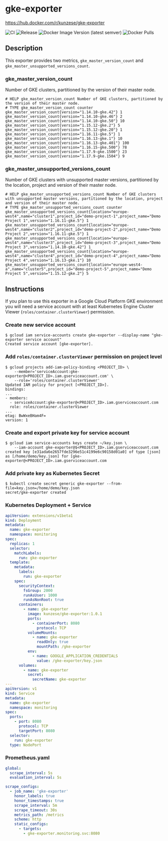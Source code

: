 # gke-exporter

<https://hub.docker.com/r/kunzese/gke-exporter>

![CI](https://github.com/kunzese/gke-exporter/workflows/CI/badge.svg)
![Release](https://github.com/kunzese/gke-exporter/workflows/Release/badge.svg)
![Docker Image Version (latest semver)](https://img.shields.io/docker/v/kunzese/gke-exporter?sort=semver)
![Docker Pulls](https://img.shields.io/docker/pulls/kunzese/gke-exporter)

## Description

This exporter provides two metrics, `gke_master_version_count` and `gke_master_unsupported_versions_count`.

### gke_master_version_count

Number of GKE clusters, partitioned by the version of their master node.

```text
# HELP gke_master_version_count Number of GKE clusters, partitioned by the version of their master node.
# TYPE gke_master_version_count counter
gke_master_version_count{version="1.14.10-gke.42"} 1
gke_master_version_count{version="1.14.10-gke.46"} 2
gke_master_version_count{version="1.14.10-gke.50"} 10
gke_master_version_count{version="1.15.12-gke.2"} 5
gke_master_version_count{version="1.15.12-gke.20"} 1
gke_master_version_count{version="1.16.11-gke.5"} 1
gke_master_version_count{version="1.16.13-gke.1"} 10
gke_master_version_count{version="1.16.13-gke.401"} 100
gke_master_version_count{version="1.16.15-gke.500"} 78
gke_master_version_count{version="1.17.9-gke.1500"} 23
gke_master_version_count{version="1.17.9-gke.1504"} 9
```

### gke_master_unsupported_versions_count

Number of GKE clusters with unsupported master versions, partitioned by the location, project and version of their master node.

```text
# HELP gke_master_unsupported_versions_count Number of GKE clusters with unsupported master versions, partitioned by the location, project and version of their master node.
# TYPE gke_master_unsupported_versions_count counter
gke_master_unsupported_versions_count{location="europe-west4",name="cluster1",project_id="demo-project-1",project_name="Demo Project 1",version="1.16.11-gke.5"} 1
gke_master_unsupported_versions_count{location="europe-west4",name="cluster2",project_id="demo-project-2",project_name="Demo Project 2",version="1.16.11-gke.5"} 1
gke_master_unsupported_versions_count{location="europe-west4",name="cluster3",project_id="demo-project-3",project_name="Demo Project 3",version="1.14.10-gke.42"} 1
gke_master_unsupported_versions_count{location="europe-west4",name="cluster4",project_id="demo-project-4",project_name="Demo Project 4",version="1.16.13-gke.1"} 10
gke_master_unsupported_versions_count{location="europe-west4-a",name="cluster5",project_id="demo-project-5",project_name="Demo Project 5",version="1.15.12-gke.2"} 5
```

## Instructions

If you plan to use this exporter in a Google Cloud Platform GKE environment you will need a service account with at least Kubernetes Engine Cluster Viewer (`roles/container.clusterViewer`) permission.

### Create new service account

```shell
$ gcloud iam service-accounts create gke-exporter --display-name "gke-exporter service account"
Created service account [gke-exporter].
```

### Add `roles/container.clusterViewer` permission on project level

```shell
$ gcloud projects add-iam-policy-binding <PROJECT_ID> \
    --member='serviceAccount:gke-exporter@<PROJECT_ID>.iam.gserviceaccount.com' \
    --role='roles/container.clusterViewer'
Updated IAM policy for project [<PROJECT_ID>].
bindings:
...
- members:
  - serviceAccount:gke-exporter@<PROJECT_ID>.iam.gserviceaccount.com
  role: roles/container.clusterViewer
...
etag: BwWxeBHam4F=
version: 1
```

### Create and export private key for service account

```shell
$ gcloud iam service-accounts keys create ~/key.json \
    --iam-account gke-exporter@$<PROJECT_ID>.iam.gserviceaccount.com
created key [e31ada6e2657fde3296e51c4199e6c90158d01a0] of type [json] as [/home/demo/key.json] for [gke-exporter@<PROJECT_ID>.iam.gserviceaccount.com
```

### Add private key as Kubernetes Secret

```shell
$ kubectl create secret generic gke-exporter --from-file=key.json=/home/demo/key.json
secret/gke-exporter created
```

### Kubernetes Deployment + Service

```yaml
apiVersion: extensions/v1beta1
kind: Deployment
metadata:
  name: gke-exporter
  namespace: monitoring
spec:
  replicas: 1
  selector:
    matchLabels:
      run: gke-exporter
  template:
    metadata:
      labels:
        run: gke-exporter
    spec:
      securityContext:
        fsGroup: 2000
        runAsUser: 1000
        runAsNonRoot: true
      containers:
        - name: gke-exporter
          image: kunzese/gke-exporter:1.0.1
          ports:
            - containerPort: 8080
              protocol: TCP
          volumeMounts:
            - name: gke-exporter
              readOnly: true
              mountPath: /gke-exporter
          env:
            - name: GOOGLE_APPLICATION_CREDENTIALS
              value: /gke-exporter/key.json
      volumes:
        - name: gke-exporter
          secret:
            secretName: gke-exporter
---
apiVersion: v1
kind: Service
metadata:
  name: gke-exporter
  namespace: monitoring
spec:
  ports:
    - port: 8080
      protocol: TCP
      targetPort: 8080
  selector:
    run: gke-exporter
  type: NodePort
```

### Prometheus.yaml

```yaml
global:
  scrape_interval: 5s
  evaluation_interval: 5s

scrape_configs:
  - job_name: 'gke-exporter'
    honor_labels: true
    honor_timestamps: true
    scrape_interval: 5m
    scrape_timeout: 30s
    metrics_path: /metrics
    scheme: http
    static_configs:
      - targets:
        - gke-exporter.monitoring.svc:8080
```
